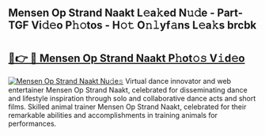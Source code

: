 ## Mensen Op Strand Naakt L𝚎a𝚔ed N𝚞𝚍e - Part-TGF Vi𝚍𝚎o P𝚑𝚘tos - H𝚘𝚝 O𝚗𝚕yf𝚊ns L𝚎a𝚔s brcbk

# <h2><a href="http://kfeem1.oniu.top/?m=Mensen+Op+Strand+Naakt">🔗👉 🔴 Mensen Op Strand Naakt P𝚑ot𝚘𝚜 V𝚒d𝚎o</a></h2>

[![Mensen Op Strand Naakt Nu𝚍e𝚜](https://i.imgur.com/0qMVB7G.gif)](http://kfeem1.oniu.top/?m=Mensen+Op+Strand+Naakt)
Virtual dance innovator and web entertainer Mensen Op Strand Naakt, celebrated for disseminating dance and lifestyle inspiration through solo and collaborative dance acts and short films. Skilled animal trainer Mensen Op Strand Naakt, celebrated for their remarkable abilities and accomplishments in training animals for performances.  

